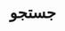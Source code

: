 ---
title: "جستجو" # in any language you want
layout: "search" # necessary for search
# url: "/archive"
# description: "Description for Search"
summary: "search"
placeholder: "جستجو..."
---